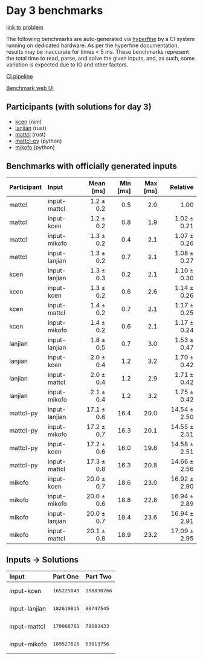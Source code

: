 # Day 3 benchmarks

[link to problem](https://adventofcode.com/2024/day/3)

The following benchmarks are auto-generated via
[hyperfine](https://github.com/sharkdp/hyperfine) by a CI system running on
dedicated hardware. As per the hyperfine documentation, results may be
inaccurate for times < 5 ms. These benchmarks represent the total time to read,
parse, and solve the given inputs, and, as such, some variation is expected due
to IO and other factors.

[CI pipeline](http://ci.papercode.net:8080/teams/main/pipelines/aoc2024)

[Benchmark web UI](https://aoc.ancalagon.black)


## Participants (with solutions for day 3)

- [kcen](https://github.com/kcen/aoc2024) (nim)
- [lanjian](https://github.com/lanjian/aoc-2024) (rust)
- [mattcl](https://github.com/mattcl/aoc2024) (rust)
- [mattcl-py](https://github.com/mattcl/aoc2024-py) (python)
- [mikofo](https://github.com/mikofo/aoc2024) (python)


## Benchmarks with officially generated inputs

| Participant | Input | Mean [ms] | Min [ms] | Max [ms] | Relative |
|:---|:---|---:|---:|---:|---:|
| mattcl | input-mattcl | 1.2 ± 0.2 | 0.5 | 2.0 | 1.00 |
| mattcl | input-kcen | 1.2 ± 0.2 | 0.8 | 1.9 | 1.02 ± 0.21 |
| mattcl | input-mikofo | 1.3 ± 0.2 | 0.4 | 2.1 | 1.07 ± 0.26 |
| mattcl | input-lanjian | 1.3 ± 0.2 | 0.7 | 2.1 | 1.08 ± 0.27 |
| kcen | input-lanjian | 1.3 ± 0.3 | 0.2 | 2.1 | 1.10 ± 0.30 |
| kcen | input-kcen | 1.3 ± 0.2 | 0.6 | 2.6 | 1.14 ± 0.26 |
| kcen | input-mattcl | 1.4 ± 0.2 | 0.7 | 2.1 | 1.17 ± 0.25 |
| kcen | input-mikofo | 1.4 ± 0.2 | 0.6 | 2.1 | 1.17 ± 0.24 |
| lanjian | input-lanjian | 1.8 ± 0.5 | 0.7 | 3.0 | 1.53 ± 0.47 |
| lanjian | input-kcen | 2.0 ± 0.4 | 1.2 | 3.2 | 1.70 ± 0.42 |
| lanjian | input-mattcl | 2.0 ± 0.4 | 1.2 | 2.9 | 1.71 ± 0.42 |
| lanjian | input-mikofo | 2.1 ± 0.4 | 1.2 | 3.2 | 1.75 ± 0.42 |
| mattcl-py | input-lanjian | 17.1 ± 0.6 | 16.4 | 20.0 | 14.54 ± 2.50 |
| mattcl-py | input-mikofo | 17.2 ± 0.7 | 16.3 | 20.1 | 14.55 ± 2.51 |
| mattcl-py | input-kcen | 17.2 ± 0.6 | 16.0 | 19.8 | 14.58 ± 2.51 |
| mattcl-py | input-mattcl | 17.3 ± 0.8 | 16.3 | 20.8 | 14.66 ± 2.56 |
| mikofo | input-kcen | 20.0 ± 0.7 | 18.6 | 23.0 | 16.92 ± 2.90 |
| mikofo | input-mikofo | 20.0 ± 0.6 | 18.8 | 22.8 | 16.94 ± 2.89 |
| mikofo | input-lanjian | 20.0 ± 0.7 | 18.4 | 23.6 | 16.94 ± 2.91 |
| mikofo | input-mattcl | 20.1 ± 0.8 | 18.9 | 23.2 | 17.09 ± 2.95 |


## Inputs -> Solutions

| Input | Part One | Part Two |
|:---|:---|:---|
|input-kcen|<pre>165225049</pre>|<pre>108830766</pre>|
|input-lanjian|<pre>182619815</pre>|<pre>80747545</pre>|
|input-mattcl|<pre>170068701</pre>|<pre>78683433</pre>|
|input-mikofo|<pre>189527826</pre>|<pre>63013756</pre>|
